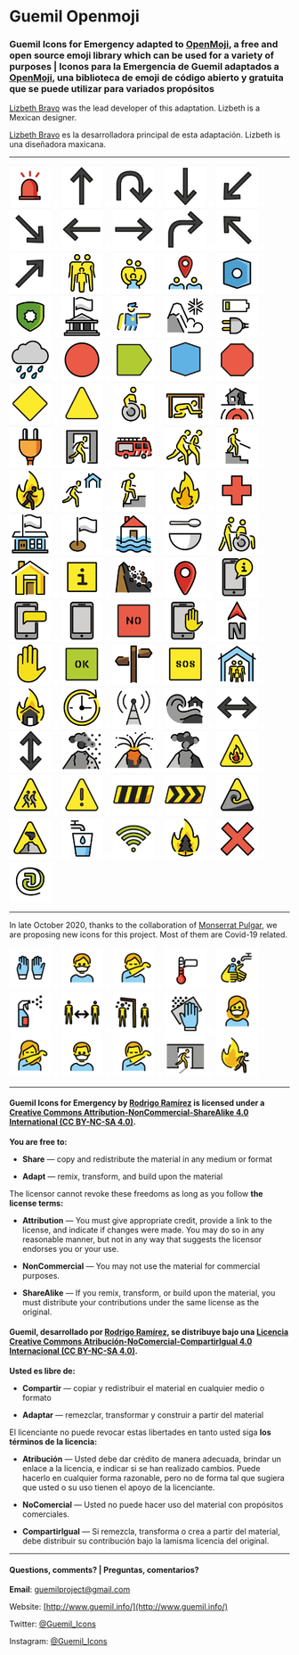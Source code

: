 # Guemil Openmoji

### Guemil Icons for Emergency adapted to [OpenMoji](https://openmoji.org/styleguide/#grid), a free and open source emoji library which can be used for a variety of purposes | Iconos para la Emergencia de Guemil adaptados a [OpenMoji](https://openmoji.org/styleguide/#grid), una biblioteca de emoji de código abierto y gratuita que se puede utilizar para variados propósitos

[Lizbeth Bravo](http://magisterdiseno.uc.cl/persona/lizbeth-bravo/) was the lead developer of this adaptation. Lizbeth is a Mexican designer.

[Lizbeth Bravo](http://magisterdiseno.uc.cl/persona/lizbeth-bravo/) es la desarrolladora principal de esta adaptación. Lizbeth is una diseñadora maxicana.

- - - - - - - - - - - 

<img src="https://raw.githubusercontent.com/Guemil/Guemil_Openmoji/main/2019/Alarm.png" width="75" heigth="75"> <img src="https://raw.githubusercontent.com/Guemil/Guemil_Openmoji/main/spacer.png" width="10" heigth="10"> <img src="https://raw.githubusercontent.com/Guemil/Guemil_Openmoji/main/2019/Arrow_ahead_up.png" width="75" heigth="75"> <img src="https://raw.githubusercontent.com/Guemil/Guemil_Openmoji/main/spacer.png" width="10" heigth="10"> <img src="https://raw.githubusercontent.com/Guemil/Guemil_Openmoji/main/2019/Arrow_backward.png" width="75" heigth="75"> <img src="https://raw.githubusercontent.com/Guemil/Guemil_Openmoji/main/spacer.png" width="10" heigth="10"> <img src="https://raw.githubusercontent.com/Guemil/Guemil_Openmoji/main/2019/Arrow_down_here.png" width="75" heigth="75"> <img src="https://raw.githubusercontent.com/Guemil/Guemil_Openmoji/main/spacer.png" width="10" heigth="10"> <img src="https://raw.githubusercontent.com/Guemil/Guemil_Openmoji/main/2019/Arrow_down_left.png" width="75" heigth="75"> <img src="https://raw.githubusercontent.com/Guemil/Guemil_Openmoji/main/spacer.png" width="10" heigth="10"> <img src="https://raw.githubusercontent.com/Guemil/Guemil_Openmoji/main/2019/Arrow_down_right.png" width="75" heigth="75"> <img src="https://raw.githubusercontent.com/Guemil/Guemil_Openmoji/main/spacer.png" width="10" heigth="10"> <img src="https://raw.githubusercontent.com/Guemil/Guemil_Openmoji/main/2019/Arrow_left.png" width="75" heigth="75"> <img src="https://raw.githubusercontent.com/Guemil/Guemil_Openmoji/main/spacer.png" width="10" heigth="10"> <img src="https://raw.githubusercontent.com/Guemil/Guemil_Openmoji/main/2019/Arrow_right.png" width="75" heigth="75"> <img src="https://raw.githubusercontent.com/Guemil/Guemil_Openmoji/main/spacer.png" width="10" heigth="10"> <img src="https://raw.githubusercontent.com/Guemil/Guemil_Openmoji/main/2019/Arrow_turn.png" width="75" heigth="75"> <img src="https://raw.githubusercontent.com/Guemil/Guemil_Openmoji/main/spacer.png" width="10" heigth="10"> <img src="https://raw.githubusercontent.com/Guemil/Guemil_Openmoji/main/2019/Arrow_up_left.png" width="75" heigth="75"> <img src="https://raw.githubusercontent.com/Guemil/Guemil_Openmoji/main/spacer.png" width="10" heigth="10"> <img src="https://raw.githubusercontent.com/Guemil/Guemil_Openmoji/main/2019/Arrow_up_right.png" width="75" heigth="75"> <img src="https://raw.githubusercontent.com/Guemil/Guemil_Openmoji/main/spacer.png" width="10" heigth="10"> <img src="https://raw.githubusercontent.com/Guemil/Guemil_Openmoji/main/2019/Assembly_family.png" width="75" heigth="75"> <img src="https://raw.githubusercontent.com/Guemil/Guemil_Openmoji/main/spacer.png" width="10" heigth="10"> <img src="https://raw.githubusercontent.com/Guemil/Guemil_Openmoji/main/2019/Assembly_group.png" width="75" heigth="75"> <img src="https://raw.githubusercontent.com/Guemil/Guemil_Openmoji/main/spacer.png" width="10" heigth="10"> <img src="https://raw.githubusercontent.com/Guemil/Guemil_Openmoji/main/2019/Assembly_point.png" width="75" heigth="75"> <img src="https://raw.githubusercontent.com/Guemil/Guemil_Openmoji/main/spacer.png" width="10" heigth="10"> <img src="https://raw.githubusercontent.com/Guemil/Guemil_Openmoji/main/2019/Assembly_point_1.png" width="75" heigth="75"> <img src="https://raw.githubusercontent.com/Guemil/Guemil_Openmoji/main/spacer.png" width="10" heigth="10"> <img src="https://raw.githubusercontent.com/Guemil/Guemil_Openmoji/main/2019/Authority.png" width="75" heigth="75"> <img src="https://raw.githubusercontent.com/Guemil/Guemil_Openmoji/main/spacer.png" width="10" heigth="10"> <img src="https://raw.githubusercontent.com/Guemil/Guemil_Openmoji/main/2019/Authority_bldg.png" width="75" heigth="75"> <img src="https://raw.githubusercontent.com/Guemil/Guemil_Openmoji/main/spacer.png" width="10" heigth="10"> <img src="https://raw.githubusercontent.com/Guemil/Guemil_Openmoji/main/2019/Authority_instruction.png" width="75" heigth="75"> <img src="https://raw.githubusercontent.com/Guemil/Guemil_Openmoji/main/spacer.png" width="10" heigth="10"> <img src="https://raw.githubusercontent.com/Guemil/Guemil_Openmoji/main/2019/Avalanche.png" width="75" heigth="75"> <img src="https://raw.githubusercontent.com/Guemil/Guemil_Openmoji/main/spacer.png" width="10" heigth="10"> <img src="https://raw.githubusercontent.com/Guemil/Guemil_Openmoji/main/2019/Charge_plug.png" width="75" heigth="75"> <img src="https://raw.githubusercontent.com/Guemil/Guemil_Openmoji/main/spacer.png" width="10" heigth="10"> <img src="https://raw.githubusercontent.com/Guemil/Guemil_Openmoji/main/2019/Cloud with rain.png" width="75" heigth="75"> <img src="https://raw.githubusercontent.com/Guemil/Guemil_Openmoji/main/spacer.png" width="10" heigth="10"> <img src="https://raw.githubusercontent.com/Guemil/Guemil_Openmoji/main/2019/Contain_circle.png" width="75" heigth="75"> <img src="https://raw.githubusercontent.com/Guemil/Guemil_Openmoji/main/spacer.png" width="10" heigth="10"> <img src="https://raw.githubusercontent.com/Guemil/Guemil_Openmoji/main/2019/Contain_directional.png" width="75" heigth="75"> <img src="https://raw.githubusercontent.com/Guemil/Guemil_Openmoji/main/spacer.png" width="10" heigth="10"> <img src="https://raw.githubusercontent.com/Guemil/Guemil_Openmoji/main/2019/Contain_hexagon.png" width="75" heigth="75"> <img src="https://raw.githubusercontent.com/Guemil/Guemil_Openmoji/main/spacer.png" width="10" heigth="10"> <img src="https://raw.githubusercontent.com/Guemil/Guemil_Openmoji/main/2019/Contain_octagon.png" width="75" heigth="75"> <img src="https://raw.githubusercontent.com/Guemil/Guemil_Openmoji/main/spacer.png" width="10" heigth="10"> <img src="https://raw.githubusercontent.com/Guemil/Guemil_Openmoji/main/2019/Contain_rhombus.png" width="75" heigth="75"> <img src="https://raw.githubusercontent.com/Guemil/Guemil_Openmoji/main/spacer.png" width="10" heigth="10"> <img src="https://raw.githubusercontent.com/Guemil/Guemil_Openmoji/main/2019/Contain_triangle.png" width="75" heigth="75"> <img src="https://raw.githubusercontent.com/Guemil/Guemil_Openmoji/main/spacer.png" width="10" heigth="10"> <img src="https://raw.githubusercontent.com/Guemil/Guemil_Openmoji/main/2019/Disabled.png" width="75" heigth="75"> <img src="https://raw.githubusercontent.com/Guemil/Guemil_Openmoji/main/spacer.png" width="10" heigth="10"> <img src="https://raw.githubusercontent.com/Guemil/Guemil_Openmoji/main/2019/Drop_hold_cover.png" width="75" heigth="75"> <img src="https://raw.githubusercontent.com/Guemil/Guemil_Openmoji/main/spacer.png" width="10" heigth="10"> <img src="https://raw.githubusercontent.com/Guemil/Guemil_Openmoji/main/2019/Earthquake.png" width="75" heigth="75"> <img src="https://raw.githubusercontent.com/Guemil/Guemil_Openmoji/main/spacer.png" width="10" heigth="10"> <img src="https://raw.githubusercontent.com/Guemil/Guemil_Openmoji/main/2019/Electricity.png" width="75" heigth="75"> <img src="https://raw.githubusercontent.com/Guemil/Guemil_Openmoji/main/spacer.png" width="10" heigth="10"> <img src="https://raw.githubusercontent.com/Guemil/Guemil_Openmoji/main/2019/Emergency_exit.png" width="75" heigth="75"> <img src="https://raw.githubusercontent.com/Guemil/Guemil_Openmoji/main/spacer.png" width="10" heigth="10"> <img src="https://raw.githubusercontent.com/Guemil/Guemil_Openmoji/main/2019/Emergency_vehicle.png" width="75" heigth="75"> <img src="https://raw.githubusercontent.com/Guemil/Guemil_Openmoji/main/spacer.png" width="10" heigth="10"> <img src="https://raw.githubusercontent.com/Guemil/Guemil_Openmoji/main/2019/Evacuate.png" width="75" heigth="75"> <img src="https://raw.githubusercontent.com/Guemil/Guemil_Openmoji/main/spacer.png" width="10" heigth="10"> <img src="https://raw.githubusercontent.com/Guemil/Guemil_Openmoji/main/2019/Evacuate_downstairs.png" width="75" heigth="75"> <img src="https://raw.githubusercontent.com/Guemil/Guemil_Openmoji/main/spacer.png" width="10" heigth="10"> <img src="https://raw.githubusercontent.com/Guemil/Guemil_Openmoji/main/2019/Evacuate_fire.png" width="75" heigth="75"> <img src="https://raw.githubusercontent.com/Guemil/Guemil_Openmoji/main/spacer.png" width="10" heigth="10"> <img src="https://raw.githubusercontent.com/Guemil/Guemil_Openmoji/main/2019/Evacuate_shelter.png" width="75" heigth="75"> <img src="https://raw.githubusercontent.com/Guemil/Guemil_Openmoji/main/spacer.png" width="10" heigth="10"> <img src="https://raw.githubusercontent.com/Guemil/Guemil_Openmoji/main/2019/Evacuate_vertical.png" width="75" heigth="75"> <img src="https://raw.githubusercontent.com/Guemil/Guemil_Openmoji/main/spacer.png" width="10" heigth="10"> <img src="https://raw.githubusercontent.com/Guemil/Guemil_Openmoji/main/2019/Fire.png" width="75" heigth="75"> <img src="https://raw.githubusercontent.com/Guemil/Guemil_Openmoji/main/spacer.png" width="10" heigth="10"> <img src="https://raw.githubusercontent.com/Guemil/Guemil_Openmoji/main/2019/First_aid.png" width="75" heigth="75"> <img src="https://raw.githubusercontent.com/Guemil/Guemil_Openmoji/main/spacer.png" width="10" heigth="10"> <img src="https://raw.githubusercontent.com/Guemil/Guemil_Openmoji/main/2019/Flagged_bldg.png" width="75" heigth="75"> <img src="https://raw.githubusercontent.com/Guemil/Guemil_Openmoji/main/spacer.png" width="10" heigth="10"> <img src="https://raw.githubusercontent.com/Guemil/Guemil_Openmoji/main/2019/Flagged_point.png" width="75" heigth="75"> <img src="https://raw.githubusercontent.com/Guemil/Guemil_Openmoji/main/spacer.png" width="10" heigth="10"> <img src="https://raw.githubusercontent.com/Guemil/Guemil_Openmoji/main/2019/Flood.png" width="75" heigth="75"> <img src="https://raw.githubusercontent.com/Guemil/Guemil_Openmoji/main/spacer.png" width="10" heigth="10"> <img src="https://raw.githubusercontent.com/Guemil/Guemil_Openmoji/main/2019/Food.png" width="75" heigth="75"> <img src="https://raw.githubusercontent.com/Guemil/Guemil_Openmoji/main/spacer.png" width="10" heigth="10"> <img src="https://raw.githubusercontent.com/Guemil/Guemil_Openmoji/main/2019/Help_others.png" width="75" heigth="75"> <img src="https://raw.githubusercontent.com/Guemil/Guemil_Openmoji/main/spacer.png" width="10" heigth="10"> <img src="https://raw.githubusercontent.com/Guemil/Guemil_Openmoji/main/2019/House.png" width="75" heigth="75"> <img src="https://raw.githubusercontent.com/Guemil/Guemil_Openmoji/main/spacer.png" width="10" heigth="10"> <img src="https://raw.githubusercontent.com/Guemil/Guemil_Openmoji/main/2019/Information.png" width="75" heigth="75"> <img src="https://raw.githubusercontent.com/Guemil/Guemil_Openmoji/main/spacer.png" width="10" heigth="10"> <img src="https://raw.githubusercontent.com/Guemil/Guemil_Openmoji/main/2019/Landslide.png" width="75" heigth="75"> <img src="https://raw.githubusercontent.com/Guemil/Guemil_Openmoji/main/spacer.png" width="10" heigth="10"> <img src="https://raw.githubusercontent.com/Guemil/Guemil_Openmoji/main/2019/Location.png" width="75" heigth="75"> <img src="https://raw.githubusercontent.com/Guemil/Guemil_Openmoji/main/spacer.png" width="10" heigth="10"> <img src="https://raw.githubusercontent.com/Guemil/Guemil_Openmoji/main/2019/Mobile_info.png" width="75" heigth="75"> <img src="https://raw.githubusercontent.com/Guemil/Guemil_Openmoji/main/spacer.png" width="10" heigth="10"> <img src="https://raw.githubusercontent.com/Guemil/Guemil_Openmoji/main/2019/Mobile_message.png" width="75" heigth="75"> <img src="https://raw.githubusercontent.com/Guemil/Guemil_Openmoji/main/spacer.png" width="10" heigth="10"> <img src="https://raw.githubusercontent.com/Guemil/Guemil_Openmoji/main/2019/Mobile_phone.png" width="75" heigth="75"> <img src="https://raw.githubusercontent.com/Guemil/Guemil_Openmoji/main/spacer.png" width="10" heigth="10"> <img src="https://raw.githubusercontent.com/Guemil/Guemil_Openmoji/main/2019/NO_stencil.png" width="75" heigth="75"> <img src="https://raw.githubusercontent.com/Guemil/Guemil_Openmoji/main/spacer.png" width="10" heigth="10"> <img src="https://raw.githubusercontent.com/Guemil/Guemil_Openmoji/main/2019/No_mobile.png" width="75" heigth="75"> <img src="https://raw.githubusercontent.com/Guemil/Guemil_Openmoji/main/spacer.png" width="10" heigth="10"> <img src="https://raw.githubusercontent.com/Guemil/Guemil_Openmoji/main/2019/North.png" width="75" heigth="75"> <img src="https://raw.githubusercontent.com/Guemil/Guemil_Openmoji/main/spacer.png" width="10" heigth="10"> <img src="https://raw.githubusercontent.com/Guemil/Guemil_Openmoji/main/2019/Not_allowed.png" width="75" heigth="75"> <img src="https://raw.githubusercontent.com/Guemil/Guemil_Openmoji/main/spacer.png" width="10" heigth="10"> <img src="https://raw.githubusercontent.com/Guemil/Guemil_Openmoji/main/2019/OK_stencil.png" width="75" heigth="75"> <img src="https://raw.githubusercontent.com/Guemil/Guemil_Openmoji/main/spacer.png" width="10" heigth="10"> <img src="https://raw.githubusercontent.com/Guemil/Guemil_Openmoji/main/2019/Orientation.png" width="75" heigth="75"> <img src="https://raw.githubusercontent.com/Guemil/Guemil_Openmoji/main/spacer.png" width="10" heigth="10"> <img src="https://raw.githubusercontent.com/Guemil/Guemil_Openmoji/main/2019/SOS_stencil.png" width="75" heigth="75"> <img src="https://raw.githubusercontent.com/Guemil/Guemil_Openmoji/main/spacer.png" width="10" heigth="10"> <img src="https://raw.githubusercontent.com/Guemil/Guemil_Openmoji/main/2019/Shelter.png" width="75" heigth="75"> <img src="https://raw.githubusercontent.com/Guemil/Guemil_Openmoji/main/spacer.png" width="10" heigth="10"> <img src="https://raw.githubusercontent.com/Guemil/Guemil_Openmoji/main/2019/Structural_Fire.png" width="75" heigth="75"> <img src="https://raw.githubusercontent.com/Guemil/Guemil_Openmoji/main/spacer.png" width="10" heigth="10"> <img src="https://raw.githubusercontent.com/Guemil/Guemil_Openmoji/main/2019/Time.png" width="75" heigth="75"> <img src="https://raw.githubusercontent.com/Guemil/Guemil_Openmoji/main/spacer.png" width="10" heigth="10"> <img src="https://raw.githubusercontent.com/Guemil/Guemil_Openmoji/main/2019/Transmission.png" width="75" heigth="75"> <img src="https://raw.githubusercontent.com/Guemil/Guemil_Openmoji/main/spacer.png" width="10" heigth="10"> <img src="https://raw.githubusercontent.com/Guemil/Guemil_Openmoji/main/2019/Tsunami.png" width="75" heigth="75"> <img src="https://raw.githubusercontent.com/Guemil/Guemil_Openmoji/main/spacer.png" width="10" heigth="10"> <img src="https://raw.githubusercontent.com/Guemil/Guemil_Openmoji/main/2019/Two_way_horizontal.png" width="75" heigth="75"> <img src="https://raw.githubusercontent.com/Guemil/Guemil_Openmoji/main/spacer.png" width="10" heigth="10"> <img src="https://raw.githubusercontent.com/Guemil/Guemil_Openmoji/main/2019/Two_way_vertical.png" width="75" heigth="75"> <img src="https://raw.githubusercontent.com/Guemil/Guemil_Openmoji/main/spacer.png" width="10" heigth="10"> <img src="https://raw.githubusercontent.com/Guemil/Guemil_Openmoji/main/2019/Volcano_ashes.png" width="75" heigth="75"> <img src="https://raw.githubusercontent.com/Guemil/Guemil_Openmoji/main/spacer.png" width="10" heigth="10"> <img src="https://raw.githubusercontent.com/Guemil/Guemil_Openmoji/main/2019/Volcano_eruption.png" width="75" heigth="75"> <img src="https://raw.githubusercontent.com/Guemil/Guemil_Openmoji/main/spacer.png" width="10" heigth="10"> <img src="https://raw.githubusercontent.com/Guemil/Guemil_Openmoji/main/2019/Volcano_fumarole.png" width="75" heigth="75"> <img src="https://raw.githubusercontent.com/Guemil/Guemil_Openmoji/main/spacer.png" width="10" heigth="10"> <img src="https://raw.githubusercontent.com/Guemil/Guemil_Openmoji/main/2019/Warning_Fire.png" width="75" heigth="75"> <img src="https://raw.githubusercontent.com/Guemil/Guemil_Openmoji/main/spacer.png" width="10" heigth="10"> <img src="https://raw.githubusercontent.com/Guemil/Guemil_Openmoji/main/2019/Warning_evacuation_way.png" width="75" heigth="75"> <img src="https://raw.githubusercontent.com/Guemil/Guemil_Openmoji/main/spacer.png" width="10" heigth="10"> <img src="https://raw.githubusercontent.com/Guemil/Guemil_Openmoji/main/2019/Warning_sign.png" width="75" heigth="75"> <img src="https://raw.githubusercontent.com/Guemil/Guemil_Openmoji/main/spacer.png" width="10" heigth="10"> <img src="https://raw.githubusercontent.com/Guemil/Guemil_Openmoji/main/2019/Warning_strip_1.png" width="75" heigth="75"> <img src="https://raw.githubusercontent.com/Guemil/Guemil_Openmoji/main/spacer.png" width="10" heigth="10"> <img src="https://raw.githubusercontent.com/Guemil/Guemil_Openmoji/main/2019/Warning_strip_2.png" width="75" heigth="75"> <img src="https://raw.githubusercontent.com/Guemil/Guemil_Openmoji/main/spacer.png" width="10" heigth="10"> <img src="https://raw.githubusercontent.com/Guemil/Guemil_Openmoji/main/2019/Warning_tsunami.png" width="75" heigth="75"> <img src="https://raw.githubusercontent.com/Guemil/Guemil_Openmoji/main/spacer.png" width="10" heigth="10"> <img src="https://raw.githubusercontent.com/Guemil/Guemil_Openmoji/main/2019/Warning_volcano.png" width="75" heigth="75"> <img src="https://raw.githubusercontent.com/Guemil/Guemil_Openmoji/main/spacer.png" width="10" heigth="10"> <img src="https://raw.githubusercontent.com/Guemil/Guemil_Openmoji/main/2019/Water.png" width="75" heigth="75"> <img src="https://raw.githubusercontent.com/Guemil/Guemil_Openmoji/main/spacer.png" width="10" heigth="10"> <img src="https://raw.githubusercontent.com/Guemil/Guemil_Openmoji/main/2019/Wifi.png" width="75" heigth="75"> <img src="https://raw.githubusercontent.com/Guemil/Guemil_Openmoji/main/spacer.png" width="10" heigth="10"> <img src="https://raw.githubusercontent.com/Guemil/Guemil_Openmoji/main/2019/Wild_fire.png" width="75" heigth="75"> <img src="https://raw.githubusercontent.com/Guemil/Guemil_Openmoji/main/spacer.png" width="10" heigth="10"> <img src="https://raw.githubusercontent.com/Guemil/Guemil_Openmoji/main/2019/X_Forbidden.png" width="75" heigth="75"> <img src="https://raw.githubusercontent.com/Guemil/Guemil_Openmoji/main/spacer.png" width="10" heigth="10"> <img src="https://raw.githubusercontent.com/Guemil/Guemil_Openmoji/main/2019/internet@.png" width="75" heigth="75">


- - - - - - - - - - - 

In late October 2020, thanks to the collaboration of [Monserrat Pulgar](https://github.com/m-pulgar), we are proposing new icons for this project. Most of them are Covid-19 related.

<img src="https://raw.githubusercontent.com/Guemil/Guemil_Openmoji/main/2020/E270.png" width="75" heigth="75"> <img src="https://raw.githubusercontent.com/Guemil/Guemil_Openmoji/main/spacer.png" width="10" heigth="10"> <img src="https://raw.githubusercontent.com/Guemil/Guemil_Openmoji/main/2020/E271.png" width="75" heigth="75"> <img src="https://raw.githubusercontent.com/Guemil/Guemil_Openmoji/main/spacer.png" width="10" heigth="10"> <img src="https://raw.githubusercontent.com/Guemil/Guemil_Openmoji/main/2020/E272.png" width="75" heigth="75"> <img src="https://raw.githubusercontent.com/Guemil/Guemil_Openmoji/main/spacer.png" width="10" heigth="10"> <img src="https://raw.githubusercontent.com/Guemil/Guemil_Openmoji/main/2020/E273.png" width="75" heigth="75"> <img src="https://raw.githubusercontent.com/Guemil/Guemil_Openmoji/main/spacer.png" width="10" heigth="10"> <img src="https://raw.githubusercontent.com/Guemil/Guemil_Openmoji/main/2020/E274.png" width="75" heigth="75"> <img src="https://raw.githubusercontent.com/Guemil/Guemil_Openmoji/main/spacer.png" width="10" heigth="10"> <img src="https://raw.githubusercontent.com/Guemil/Guemil_Openmoji/main/2020/E275.png" width="75" heigth="75"> <img src="https://raw.githubusercontent.com/Guemil/Guemil_Openmoji/main/spacer.png" width="10" heigth="10"> <img src="https://raw.githubusercontent.com/Guemil/Guemil_Openmoji/main/2020/E276.png" width="75" heigth="75"> <img src="https://raw.githubusercontent.com/Guemil/Guemil_Openmoji/main/spacer.png" width="10" heigth="10"> <img src="https://raw.githubusercontent.com/Guemil/Guemil_Openmoji/main/2020/E277.png" width="75" heigth="75"> <img src="https://raw.githubusercontent.com/Guemil/Guemil_Openmoji/main/spacer.png" width="10" heigth="10"> <img src="https://raw.githubusercontent.com/Guemil/Guemil_Openmoji/main/2020/E278.png" width="75" heigth="75"> <img src="https://raw.githubusercontent.com/Guemil/Guemil_Openmoji/main/spacer.png" width="10" heigth="10"> <img src="https://raw.githubusercontent.com/Guemil/Guemil_Openmoji/main/2020/E279.png" width="75" heigth="75"> <img src="https://raw.githubusercontent.com/Guemil/Guemil_Openmoji/main/spacer.png" width="10" heigth="10"> <img src="https://raw.githubusercontent.com/Guemil/Guemil_Openmoji/main/2020/E280.png" width="75" heigth="75"> <img src="https://raw.githubusercontent.com/Guemil/Guemil_Openmoji/main/spacer.png" width="10" heigth="10"> <img src="https://raw.githubusercontent.com/Guemil/Guemil_Openmoji/main/2020/E281.png" width="75" heigth="75"> <img src="https://raw.githubusercontent.com/Guemil/Guemil_Openmoji/main/spacer.png" width="10" heigth="10"> <img src="https://raw.githubusercontent.com/Guemil/Guemil_Openmoji/main/2020/E282.png" width="75" heigth="75"> <img src="https://raw.githubusercontent.com/Guemil/Guemil_Openmoji/main/spacer.png" width="10" heigth="10"> <img src="https://raw.githubusercontent.com/Guemil/Guemil_Openmoji/main/2020/F0024.png" width="75" heigth="75"> <img src="https://raw.githubusercontent.com/Guemil/Guemil_Openmoji/main/spacer.png" width="10" heigth="10"> <img src="https://raw.githubusercontent.com/Guemil/Guemil_Openmoji/main/2020/Private%20Area.png" width="75" heigth="75">


- - - - - - - -

#### Guemil Icons for Emergency by [Rodrigo Ramírez](https://www.guemil.info/) is licensed under a [Creative Commons Attribution-NonCommercial-ShareAlike 4.0 International (CC BY-NC-SA 4.0)](https://creativecommons.org/licenses/by-nc-sa/4.0/).

**You are free to:**

- **Share** — copy and redistribute the material in any medium or format

- **Adapt** — remix, transform, and build upon the material

The licensor cannot revoke these freedoms as long as you follow **the license terms:**

- **Attribution** — You must give appropriate credit, provide a link to the license, and indicate if changes were made. You may do so in any reasonable manner, but not in any way that suggests the licensor endorses you or your use.

- **NonCommercial** — You may not use the material for commercial purposes.

- **ShareAlike** — If you remix, transform, or build upon the material, you must distribute your contributions under the same license as the original.

#### Guemil, desarrollado por [Rodrigo Ramírez](https://www.guemil.info/), se distribuye bajo una [Licencia Creative Commons Atribución-NoComercial-CompartirIgual 4.0 Internacional (CC BY-NC-SA 4.0)](https://creativecommons.org/licenses/by-nc-sa/4.0/deed.es).

**Usted es libre de:**

- **Compartir** — copiar y redistribuir el material en cualquier medio o formato

- **Adaptar** — remezclar, transformar y construir a partir del material

El licenciante no puede revocar estas libertades en tanto usted siga **los términos de la licencia:**

- **Atribución** — Usted debe dar crédito de manera adecuada, brindar un enlace a la licencia, e indicar si se han realizado cambios. Puede hacerlo en cualquier forma razonable, pero no de forma tal que sugiera que usted o su uso tienen el apoyo de la licenciante.

- **NoComercial** — Usted no puede hacer uso del material con propósitos comerciales.

- **CompartirIgual** — Si remezcla, transforma o crea a partir del material, debe distribuir su contribución bajo la lamisma licencia del original.

- - - - - - - - - 

#### Questions, comments? | Preguntas, comentarios?

**Email**: guemilproject@gmail.com

Website: [http://www.guemil.info/](http://www.guemil.info/)

Twitter: [@Guemil_Icons](https://twitter.com/Guemil_Icons)

Instagram: [@Guemil_Icons](https://www.instagram.com/Guemil_Icons/)


